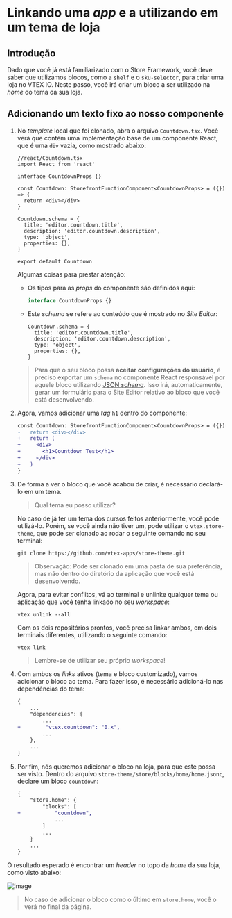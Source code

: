 # Linkando uma _app_ e a utilizando em um tema de loja

## Introdução

Dado que você já está familiarizado com o Store Framework, você deve saber que utilizamos blocos, como a `shelf` e o `sku-selector`, para criar uma loja no VTEX IO. Neste passo, você irá criar um bloco a ser utilizado na _home_ do tema da sua loja.

## Adicionando um texto fixo ao nosso componente

1. No _template_ local que foi clonado, abra o arquivo `Countdown.tsx`. Você verá que contém uma implementação base de um componente React, que é uma `div` vazia, como mostrado abaixo:

   ```tsx
   //react/Countdown.tsx
   import React from 'react'

   interface CountdownProps {}

   const Countdown: StorefrontFunctionComponent<CountdownProps> = ({}) => {
     return <div></div>
   }

   Countdown.schema = {
     title: 'editor.countdown.title',
     description: 'editor.countdown.description',
     type: 'object',
     properties: {},
   }

   export default Countdown
   ```

   Algumas coisas para prestar atenção:

   - Os tipos para as _props_ do componente são definidos aqui:

     ```ts
     interface CountdownProps {}
     ```

   - Este _schema_ se refere ao conteúdo que é mostrado no _Site Editor_:

     ```tsx
     Countdown.schema = {
       title: 'editor.countdown.title',
       description: 'editor.countdown.description',
       type: 'object',
       properties: {},
     }
     ```

   > Para que o seu bloco possa **aceitar configurações do usuário**, é preciso exportar um `schema` no componente React responsável por aquele bloco utilizando [JSON _schema_](https://json-schema.org/). Isso irá, automaticamente, gerar um formulário para o Site Editor relativo ao bloco que você está desenvolvendo.

2. Agora, vamos adicionar uma _tag_ `h1` dentro do componente:

   ```diff
   const Countdown: StorefrontFunctionComponent<CountdownProps> = ({}) => {
   -   return <div></div>
   +   return (
   +     <div>
   +       <h1>Countdown Test</h1>
   +     </div>
   +   )
   }
   ```

3. De forma a ver o bloco que você acabou de criar, é necessário declará-lo em um tema.

   > Qual tema eu posso utilizar?

   No caso de já ter um tema dos cursos feitos anteriormente, você pode utilizá-lo. Porém, se você ainda não tiver um, pode utilizar o `vtex.store-theme`, que pode ser clonado ao rodar o seguinte comando no seu terminal:

   ```
   git clone https://github.com/vtex-apps/store-theme.git
   ```

   > Observação: Pode ser clonado em uma pasta de sua preferência, mas não dentro do diretório da aplicação que você está desenvolvendo.

   Agora, para evitar conflitos, vá ao terminal e unlinke qualquer tema ou aplicação que você tenha linkado no seu _workspace_:

   ```
   vtex unlink --all
   ```

   Com os dois repositórios prontos, você precisa linkar ambos, em dois terminais diferentes, utilizando o seguinte comando:

   ```
   vtex link
   ```

   > Lembre-se de utilizar seu próprio _workspace_!

4. Com ambos os _links_ ativos (tema e bloco customizado), vamos adicionar o bloco ao tema. Para fazer isso, é necessário adicioná-lo nas dependências do tema:

   ```diff
   {
       ...
       "dependencies": {
           ...
   +        "vtex.countdown": "0.x",
           ...
       },
       ...
   }
   ```

5. Por fim, nós queremos adicionar o bloco na loja, para que este possa ser visto. Dentro do arquivo `store-theme/store/blocks/home/home.jsonc`, declare um bloco `countdown`:

   ```diff
   {
       "store.home": {
           "blocks": [
   +           "countdown",
               ...
           ]
           ...
       }
       ...
   }
   ```

O resultado esperado é encontrar um _header_ no topo da _home_ da sua loja, como visto abaixo:

![image](https://user-images.githubusercontent.com/19495917/80492927-0e0c8a00-893b-11ea-8a1d-aaad2874a014.png)

> No caso de adicionar o bloco como o último em `store.home`, você o verá no final da página.
